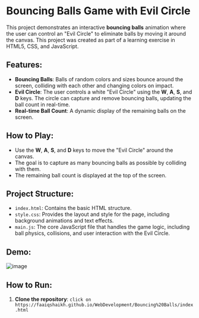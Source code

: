 # Bouncing Balls Game with Evil Circle

This project demonstrates an interactive **bouncing balls** animation where the user can control an "Evil Circle" to eliminate balls by moving it around the canvas. This project was created as part of a learning exercise in HTML5, CSS, and JavaScript.

## Features:
- **Bouncing Balls**: Balls of random colors and sizes bounce around the screen, colliding with each other and changing colors on impact.
- **Evil Circle**: The user controls a white "Evil Circle" using the **W**, **A**, **S**, and **D** keys. The circle can capture and remove bouncing balls, updating the ball count in real-time.
- **Real-time Ball Count**: A dynamic display of the remaining balls on the screen.

## How to Play:
- Use the **W**, **A**, **S**, and **D** keys to move the "Evil Circle" around the canvas.
- The goal is to capture as many bouncing balls as possible by colliding with them.
- The remaining ball count is displayed at the top of the screen.

## Project Structure:
- `index.html`: Contains the basic HTML structure.
- `style.css`: Provides the layout and style for the page, including background animations and text effects.
- `main.js`: The core JavaScript file that handles the game logic, including ball physics, collisions, and user interaction with the Evil Circle.

## Demo:
![image](https://github.com/user-attachments/assets/668d912c-4a98-45df-bbed-13cc5a878da3)


## How to Run:
1. **Clone the repository**:
   ```click on https://faaiqshaikh.github.io/WebDevelopment/Bouncing%20Balls/index.html```
